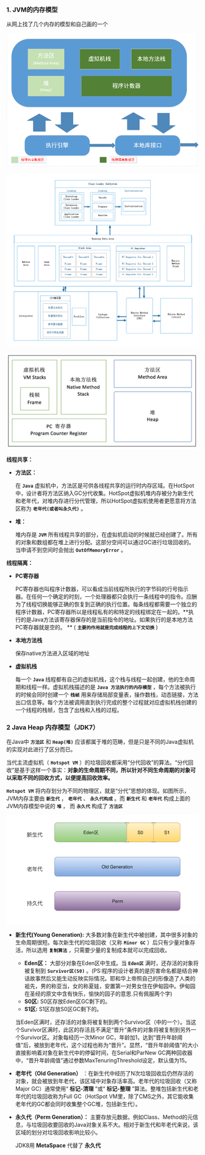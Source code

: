 ### 1.  JVM的内存模型

从网上找了几个内存的模型和自己画的一个

![图片](https://github.com/mxsm/document/blob/master/image/JSE/JVMmodel.png?raw=true)

![图片](https://github.com/mxsm/document/blob/master/image/JSE/JVM%E5%86%85%E5%AD%98%E6%A8%A1%E5%9E%8B%E5%9B%BE%E8%A7%A3.png?raw=true)

![图片](https://github.com/mxsm/document/blob/master/image/JSE/%E8%99%9A%E6%8B%9F%E6%9C%BA%E5%86%85%E5%AD%98%E6%A8%A1%E5%9E%8B%E5%9B%BE%E8%A7%A3.png?raw=true)

**线程共享：**

- **方法区：** 

  在 **`Java`** 虚拟机中，方法区是可供各线程共享的运行时内存区域。在HotSpot中，设计者将方法区纳入GC分代收集。HotSpot虚拟机堆内存被分为新生代和老年代，对堆内存进行分代管理，所以HotSpot虚拟机使用者更愿意将方法区称为 **`老年代(或者叫永久代)`** 。

- **堆：**

  堆内存是 **`JVM`** 所有线程共享的部分，在虚拟机启动的时候就已经创建了。所有的对象和数组都在堆上进行分配。这部分空间可以通过GC进行垃圾回收的。当申请不到空间时会抛出 **`OutOfMemoryError`** 。

**线程隔离：** 

- **PC寄存器**

  PC寄存器也叫程序计数器，可以看成当前线程所执行的字节码的行号指示器。在任何一个确定的时刻，一个处理器都只会执行一条线程中的指令。应酬为了线程切换能够正确的恢复到正确的执行位置。每条线程都需要一个独立的程序计数器，PC寄存器所以是线程私有的和特定的线程绑定在一起的。**执行的是Java方法该寄存器保存的是当前指令的地址。如果执行的是本地方法PC寄存器就是空的。 ** ( **`主要的作用就是完成线程的上下文切换`** )

- **本地方法栈**

  保存native方法进入区域的地址

- **虚拟机栈**

  每一个 **`Java`** 线程都有自己的虚拟机栈，这个栈与线程一起创建，他的生命周期和线程一样。虚拟机栈描述的是 **`Java 方法执行的内存模型`** ，每个方法被执行的时候会同时创建一个 **`栈帧`**  用来存储局部变量表，操作数栈，动态链接，方法出口信息等。每个方法被调用直到执行完成的整个过程就对应虚拟机栈创建的一个线程的栈帧，包含了出栈和入栈的过程。

### 2 Java Heap 内存模型（JDK7）

在Java中  **`方法区`** 和 **`Heap(堆)`** 应该都属于堆的范畴，但是只是不同的Java虚拟机的实现对此进行了区分而已。

当代主流虚拟机（ **`Hotspot VM`** ）的垃圾回收都采用“分代回收”的算法。“分代回收”是基于这样一个事实：**对象的生命周期不同，所以针对不同生命周期的对象可以采取不同的回收方式，以便提高回收效率。**

**`Hotspot VM`** 将内存划分为不同的物理区，就是“分代”思想的体现。如图所示，JVM内存主要由 **`新生代`** ， **`老年代`** 、 **`永久代构成`** 。而 **`新生代`** 和 **`老年代`** 构成上面的JVM内存模型中说的 **`堆`** ， 而 **`永久代`** 构成了 **`方法区`** 

![图解](https://github.com/mxsm/document/blob/master/image/JSE/JVM%E5%A0%86%E5%92%8C%E6%96%B9%E6%B3%95%E5%8C%BA%E7%9A%84%E5%86%85%E5%AD%98%E6%A8%A1%E5%9E%8B.png?raw=true)

- **新生代(Young Generation):** 大多数对象在新生代中被创建，其中很多对象的生命周期很短。每次新生代的垃圾回收（又称 **`Minor GC`** ）后只有少量对象存活，所以选用 **`复制算法`** ，只需要少量的复制成本就可以完成回收。

  - **Eden区：** 大部分对象在Eden区中生成。当 **`Eden区`** 满时，还存活的对象将被复制到 **`Survivor区(S0)`** 。(PS:程序的设计者真的是厉害命名都是结合神话故事然后又能生动反映实际情况。耶和华上帝照自己的形像造了人类的袓先，男的称亚当，女的称夏娃，安置第一对男女住在伊甸园中。伊甸园在圣经的原文中含有快乐，愉快的园子的意思.只有佩服两个字)
  - **S0区:** S0区存放Eden区GC剩下的。
  -  **S1区:** S1区存放S0区GC剩下的。

  当Eden区满时，还存活的对象将被复制到两个Survivor区（中的一个）。当这个Survivor区满时，此区的存活且不满足“晋升”条件的对象将被复制到另外一个Survivor区。对象每经历一次Minor GC，年龄加1，达到“晋升年龄阈值”后，被放到老年代，这个过程也称为“晋升”。显然，“晋升年龄阈值”的大小直接影响着对象在新生代中的停留时间，在Serial和ParNew GC两种回收器中，“晋升年龄阈值”通过参数MaxTenuringThreshold设定，默认值为15。

- **老年代（Old Generation）** ：在新生代中经历了N次垃圾回收后仍然存活的对象，就会被放到年老代，该区域中对象存活率高。老年代的垃圾回收（又称Major GC）通常使用“ **标记-清理** ”或“ **标记-整理** ”算法。整堆包括新生代和老年代的垃圾回收称为Full GC（HotSpot VM里，除了CMS之外，其它能收集老年代的GC都会同时收集整个GC堆，包括新生代）。

- **永久代（Perm Generation）：** 主要存放元数据，例如Class、Method的元信息，与垃圾回收要回收的Java对象关系不大。相对于新生代和年老代来说，该区域的划分对垃圾回收影响比较小。

  JDK8用 **MetaSpace** 代替了 **永久代**

